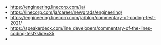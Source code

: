 

- https://engineering.linecorp.com/ja/
- https://linecorp.com/ja/career/newgrads/engineering/
- https://engineering.linecorp.com/ja/blog/commentary-of-coding-test-2021/
- https://speakerdeck.com/line_developers/commentary-of-the-lines-coding-test?slide=35
- 